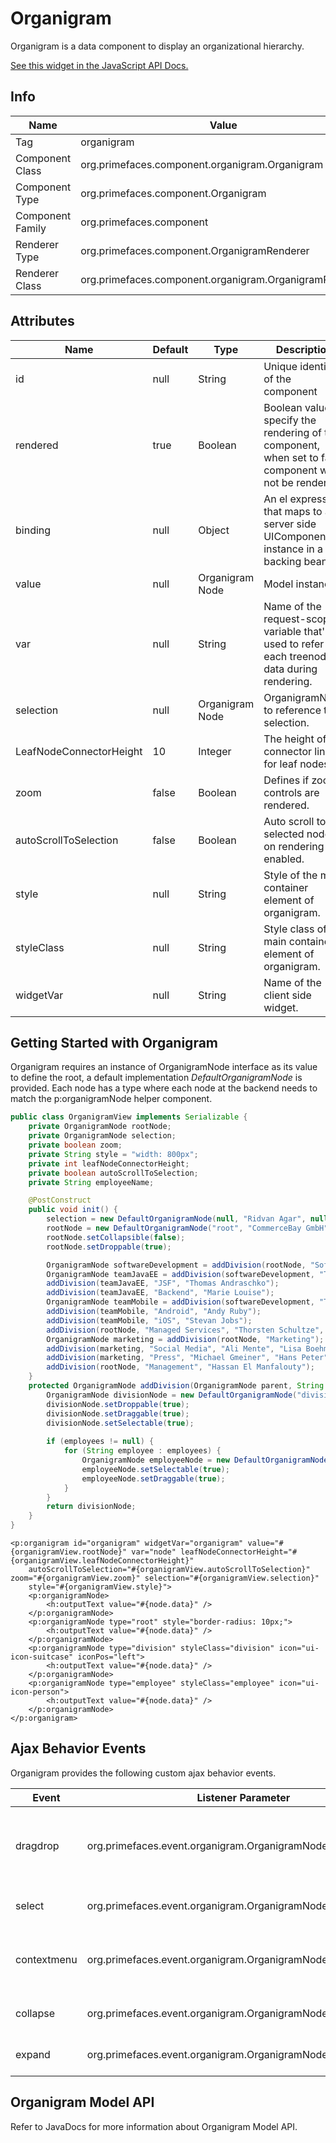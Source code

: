 # Organigram

Organigram is a data component to display an organizational hierarchy.

[See this widget in the JavaScript API Docs.](../jsdocs/classes/src_primefaces.primefaces.widget.organigram.html)

## Info

| Name | Value |
| --- | --- |
| Tag | organigram
| Component Class | org.primefaces.component.organigram.Organigram
| Component Type | org.primefaces.component.Organigram
| Component Family | org.primefaces.component |
| Renderer Type | org.primefaces.component.OrganigramRenderer
| Renderer Class | org.primefaces.component.organigram.OrganigramRenderer

## Attributes

| Name | Default | Type | Description | 
| --- | --- | --- | --- |
id | null | String | Unique identifier of the component
rendered | true | Boolean | Boolean value to specify the rendering of the component, when set to false component will not be rendered.
binding | null | Object | An el expression that maps to a server side UIComponent instance in a backing bean
value | null | Organigram Node | Model instance.
var | null | String | Name of the request-scoped variable that'll be used to refer each treenode data during rendering.
selection | null | Organigram Node | OrganigramNode to reference the selection.
LeafNodeConnectorHeight | 10 | Integer | The height of the connector line for leaf nodes.
zoom | false | Boolean | Defines if zoom controls are rendered.
autoScrollToSelection | false | Boolean | Auto scroll to the selected node on rendering if enabled.
style | null | String | Style of the main container element of organigram.
styleClass | null | String | Style class of the main container element of organigram.
widgetVar | null | String | Name of the client side widget.

## Getting Started with Organigram
Organigram requires an instance of OrganigramNode interface as its value to define the root, a
default implementation _DefaultOrganigramNode_ is provided. Each node has a type where each
node at the backend needs to match the p:organigramNode helper component.

```java
public class OrganigramView implements Serializable {
    private OrganigramNode rootNode; 
    private OrganigramNode selection;
    private boolean zoom; 
    private String style = "width: 800px";
    private int leafNodeConnectorHeight; 
    private boolean autoScrollToSelection;
    private String employeeName;

    @PostConstruct
    public void init() {
        selection = new DefaultOrganigramNode(null, "Ridvan Agar", null);
        rootNode = new DefaultOrganigramNode("root", "CommerceBay GmbH", null); 
        rootNode.setCollapsible(false);
        rootNode.setDroppable(true);

        OrganigramNode softwareDevelopment = addDivision(rootNode, "Software Development", "Ridvan Agar");
        OrganigramNode teamJavaEE = addDivision(softwareDevelopment, "Team JavaEE"); 
        addDivision(teamJavaEE, "JSF", "Thomas Andraschko");
        addDivision(teamJavaEE, "Backend", "Marie Louise");
        OrganigramNode teamMobile = addDivision(softwareDevelopment, "Team Mobile"); 
        addDivision(teamMobile, "Android", "Andy Ruby");
        addDivision(teamMobile, "iOS", "Stevan Jobs");
        addDivision(rootNode, "Managed Services", "Thorsten Schultze", "Sandra Becker");
        OrganigramNode marketing = addDivision(rootNode, "Marketing"); 
        addDivision(marketing, "Social Media", "Ali Mente", "Lisa Boehm");
        addDivision(marketing, "Press", "Michael Gmeiner", "Hans Peter");
        addDivision(rootNode, "Management", "Hassan El Manfalouty"); 
    }
    protected OrganigramNode addDivision(OrganigramNode parent, String name, String... employees) {
        OrganigramNode divisionNode = new DefaultOrganigramNode("division", name, parent); 
        divisionNode.setDroppable(true);
        divisionNode.setDraggable(true); 
        divisionNode.setSelectable(true);
        
        if (employees != null) { 
            for (String employee : employees) {
                OrganigramNode employeeNode = new DefaultOrganigramNode("employee", employee, divisionNode);
                employeeNode.setSelectable(true); 
                employeeNode.setDraggable(true);
            } 
        }
        return divisionNode; 
    }
}
```

```xhtml
<p:organigram id="organigram" widgetVar="organigram" value="#{organigramView.rootNode}" var="node" leafNodeConnectorHeight="#{organigramView.leafNodeConnectorHeight}"
    autoScrollToSelection="#{organigramView.autoScrollToSelection}" zoom="#{organigramView.zoom}" selection="#{organigramView.selection}" 
    style="#{organigramView.style}">
    <p:organigramNode>
        <h:outputText value="#{node.data}" />
    </p:organigramNode>
    <p:organigramNode type="root" style="border-radius: 10px;">
        <h:outputText value="#{node.data}" />
    </p:organigramNode>
    <p:organigramNode type="division" styleClass="division" icon="ui-icon-suitcase" iconPos="left">
        <h:outputText value="#{node.data}" />
    </p:organigramNode>
    <p:organigramNode type="employee" styleClass="employee" icon="ui-icon-person">
        <h:outputText value="#{node.data}" />
    </p:organigramNode>
</p:organigram>
```
## Ajax Behavior Events
Organigram provides the following custom ajax behavior events.

| Event | Listener Parameter | Fired |
| --- | --- | --- |
dragdrop | org.primefaces.event.organigram.OrganigramNodeDragDropEvent | When a node is reordered with drag-drop.
select | org.primefaces.event.organigram.OrganigramNodeSelectEvent | When a node is selected.
contextmenu | org.primefaces.event.organigram.OrganigramNodeSelectEvent | When a node is selected with right click.
collapse | org.primefaces.event.organigram.OrganigramNodeCollapseEvent | When a node is collapsed.
expand | org.primefaces.event.organigram.OrganigramNodeExpandEvent | When a node is expanded.

## Organigram Model API
Refer to JavaDocs for more information about Organigram Model API.

